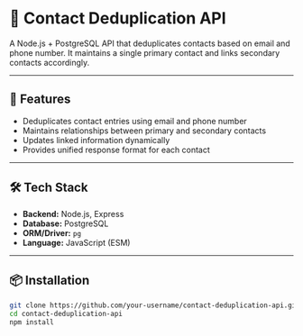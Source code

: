 # 📇 Contact Deduplication API

A Node.js + PostgreSQL API that deduplicates contacts based on email and phone number. It maintains a single primary contact and links secondary contacts accordingly.

---

## 🚀 Features

- Deduplicates contact entries using email and phone number
- Maintains relationships between primary and secondary contacts
- Updates linked information dynamically
- Provides unified response format for each contact

---

## 🛠️ Tech Stack

- **Backend:** Node.js, Express
- **Database:** PostgreSQL
- **ORM/Driver:** `pg`
- **Language:** JavaScript (ESM)

---

## 📦 Installation

```bash
git clone https://github.com/your-username/contact-deduplication-api.git
cd contact-deduplication-api
npm install

